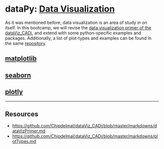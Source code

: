 # dataPy: [Data Visualization](https://github.com/Chipdelmal/dataViz_CADi)

As it was mentioned before, data visualization is an area of study in on itself. In this bootcamp, we will revise the [data visualization primer of the dataViz_CADi](https://github.com/Chipdelmal/dataViz_CADi/blob/master/markdowns/dataVizPrimer.md), and extend with some python-specific examples and packages. Additionally, a list of plot-types and examples can be found in the same [repository](https://github.com/Chipdelmal/dataViz_CADi/blob/master/markdowns/plotTypes.md).



##  [matplotlib]()

##  [seaborn]()

##  [plotly]()


<hr>

##  Resources

* https://github.com/Chipdelmal/dataViz_CADi/blob/master/markdowns/dataVizPrimer.md
* https://github.com/Chipdelmal/dataViz_CADi/blob/master/markdowns/plotTypes.md
